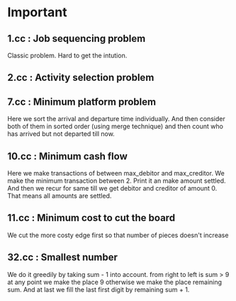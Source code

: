 # Important

## 1.cc : Job sequencing problem

Classic problem. Hard to get the intution.

## 2.cc : Activity selection problem


## 7.cc : Minimum platform problem

Here we sort the arrival and departure time individually. And then consider
both of them in sorted order (using merge technique) and then count who has
arrived but not departed till now.

## 10.cc : Minimum cash flow

Here we make transactions of between max\_debitor and max\_creditor.
We make the minimum transaction between 2. Print it an make amount settled.
And then we recur for same till we get debitor and creditor of amount 0. That
means all amounts are settled.

## 11.cc : Minimum cost to cut the board

We cut the more costy edge first so that number of pieces doesn't increase

## 32.cc : Smallest number

We do it greedily by taking sum - 1 into account. from right to left is sum > 9
at any point we make the place 9 otherwise we make the place remaining sum.
And at last we fill the last first digit by remaining sum + 1.
